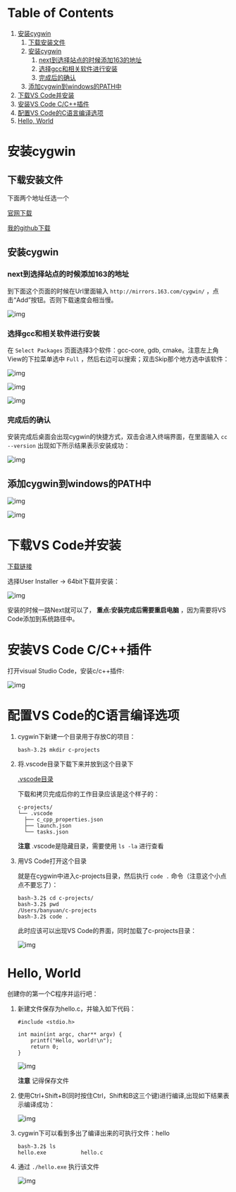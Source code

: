 
# Table of Contents

1.  [安装cygwin](#org832c479)
    1.  [下载安装文件](#org4aaa49f)
    2.  [安装cygwin](#orgbcd72cf)
        1.  [next到选择站点的时候添加163的地址](#orgf48be12)
        2.  [选择gcc和相关软件进行安装](#org9488e80)
        3.  [完成后的确认](#orge28c9d3)
    3.  [添加cygwin到windows的PATH中](#orgbca2020)
2.  [下载VS Code并安装](#org3112ae3)
3.  [安装VS Code C/C++插件](#org577cc3d)
4.  [配置VS Code的C语言编译选项](#orga077f0a)
5.  [Hello, World](#orgb356e77)


<a id="org832c479"></a>

# 安装cygwin


<a id="org4aaa49f"></a>

## 下载安装文件

下面两个地址任选一个

[官网下载](https://cygwin.com/setup-x86_64.exe)

[我的github下载](https://github.com/linc5403/c/blob/master/ide/win/setup-x86_64.exe)


<a id="orgbcd72cf"></a>

## 安装cygwin


<a id="orgf48be12"></a>

### next到选择站点的时候添加163的地址

到下面这个页面的时候在Url里面输入 `http://mirrors.163.com/cygwin/` ，点击“Add”按钮。否则下载速度会相当慢。

![img](./img/cygwin-add-163.png)


<a id="org9488e80"></a>

### 选择gcc和相关软件进行安装

在 `Select Packages` 页面选择3个软件：gcc-core, gdb, cmake。注意左上角View的下拉菜单选中 `Full` ，然后右边可以搜索；双击Skip那个地方选中该软件：

![img](./img/cygwin-select-gcc-full.png)

![img](./img/cygwin-select-gdb-full.png)

![img](./img/cygwin-select-make-full.png)


<a id="orge28c9d3"></a>

### 完成后的确认

安装完成后桌面会出现cygwin的快捷方式，双击会进入终端界面，在里面输入 `cc --version` 出现如下所示结果表示安装成功：

![img](./img/start-gcc.png)


<a id="orgbca2020"></a>

## 添加cygwin到windows的PATH中

![img](./img/path-config-1.png)

![img](./img/path-config-2.png)


<a id="org3112ae3"></a>

# 下载VS Code并安装

[下载链接](https://code.visualstudio.com/download)

选择User Installer -> 64bit下载并安装：

![img](./img/download-win-64-user.png)

安装的时候一路Next就可以了， **重点:安装完成后需要重启电脑** ，因为需要将VS Code添加到系统路径中。


<a id="org577cc3d"></a>

# 安装VS Code C/C++插件

打开visual Studio Code，安装c/c++插件:

![img](./img/vs-install-plugin.png)


<a id="orga077f0a"></a>

# 配置VS Code的C语言编译选项

1.  cygwin下新建一个目录用于存放C的项目：
    
        bash-3.2$ mkdir c-projects

2.  将.vscode目录下载下来并放到这个目录下
    
    [.vscode目录](https://github.com/linc5403/c/tree/master/ide/win/.vscode)
    
    下载和拷贝完成后你的工作目录应该是这个样子的：
    
        c-projects/
        └── .vscode
          ├── c_cpp_properties.json
          ├── launch.json
          └── tasks.json
    
    **注意** .vscode是隐藏目录，需要使用 `ls -la` 进行查看

3.  用VS Code打开这个目录
    
    就是在cygwin中进入c-projects目录，然后执行 `code .` 命令（注意这个小点点不要忘了）：
    
        bash-3.2$ cd c-projects/
        bash-3.2$ pwd
        /Users/banyuan/c-projects
        bash-3.2$ code .
    
    此时应该可以出现VS Code的界面，同时加载了c-projects目录：
    
    ![img](./img/vs-code-startup.png)


<a id="orgb356e77"></a>

# Hello, World

创建你的第一个C程序并运行吧：

1.  新建文件保存为hello.c，并输入如下代码：
    
        #include <stdio.h>
        
        int main(int argc, char** argv) {
            printf("Hello, world!\n");
            return 0;
        }
    
    ![img](./img/hello-code.png)
    
    **注意** 记得保存文件

2.  使用Ctrl+Shift+B(同时按住Ctrl，Shift和B这三个键)进行编译,出现如下结果表示编译成功：
    
    ![img](./img/compile.png)

3.  cygwin下可以看到多出了编译出来的可执行文件：hello
    
        bash-3.2$ ls
        hello.exe           hello.c

4.  通过 `./hello.exe` 执行该文件
    
    ![img](./img/result.png)

